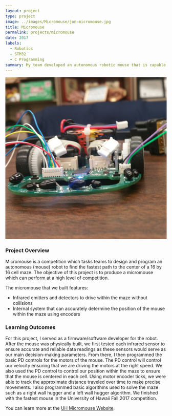 ```yaml
---
layout: project
type: project
image: ../images/Micromouse/jon-micromouse.jpg
title: Micromouse
permalink: projects/micromouse
date: 2017
labels:
  - Robotics
  - STM32
  - C Programming
summary: My team developed an autonomous robotic mouse that is capable of solving a maze.
---
```

<img class="ui medium right floated rounded image" src="../images/Micromouse/jon-micromouse.jpg">



### Project Overview
Micromouse is a competition which tasks teams to design and program an autonomous (mouse) robot to find the fastest path to the center of a 16 by 16 cell maze. The objective of this project is to produce a micromouse which can perform at a high level of competition.

The micromouse that we built features: 

<ul>
<li>Infrared emitters and detectors to drive within the maze without collisions</li>
<li>Internal system that can accurately determine the position of the mouse within the maze using encoders</li>
</ul>

### Learning Outcomes
For this project, I served as a firmware/software developer for the robot. After the mouse was physically built, we first tested each infrared sensor to ensure accurate and reliable data readings as these sensors would serve as our main decision-making parameters.  From there, I then programmed the basic PD controls for the motors of the mouse.  The PD control will control our velocity ensuring that we are driving the motors at the right speed. We also used the PD control to control our position within the maze to ensure that the mouse is centered in each cell. Using motor encoder ticks, we were able to track the approximate distance traveled over time to make precise movements. I also programmed basic algorithms used to solve the maze such as a right wall hugger and a left wall hugger algorithm. We finished with the fastest mouse in the University of Hawaii Fall 2017 competition.

You can learn more at the [UH Micromouse Website](http://www-ee.eng.hawaii.edu/~mmouse/about.html).
